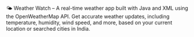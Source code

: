 🌤️ Weather Watch – A real-time weather app built with Java and XML using the OpenWeatherMap API. Get accurate weather updates, including temperature, humidity, wind speed, and more, based on your current location or searched cities in India.

